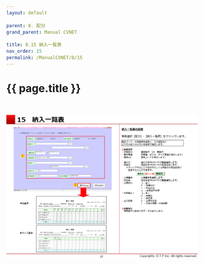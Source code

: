 ```yaml
---
layout: default

parent: 8. 配分
grand_parent: Manual CVNET

title: 8.15 納入一覧表
nav_order: 15
permalink: /ManualCVNET/8/15
---
```


# {{ page.title }} <br/><br/>

<a href="/img/Haibun/Haibun28.PNG" target="_blank">
<img src="/img/Haibun/Haibun28.PNG" alt="login image"></a>



